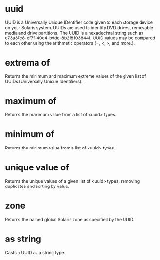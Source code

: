 # uuid

UUID is a Universally Unique IDentifier code given to each storage device on your Solaris system. UUIDs are used to identify DVD drives, removable media and drive partitions. The UUID is a  hexadecimal string such as c73a37c8-ef7f-40e4-b9de-8b2f81038441. UUID values may be compared to each other using the arithmetic operators (=, &lt;, &gt;, and more.).

# extrema of <uuid>

Returns the minimum and maximum extreme values of the given list of UUIDs (Universally Unique Identifiers).

# maximum of <uuid>

Returns the maximum value from a list of &lt;uuid&gt; types.

# minimum of <uuid>

Returns the minimum value from a list of &lt;uuid&gt; types.

# unique value of <uuid>

Returns the unique values of a given list of &lt;uuid&gt; types, removing duplicates and sorting by value.

# zone <uuid>

Returns the named global Solaris zone as specified by the UUID.

# <uuid> as string

Casts a UUID as a string type.
